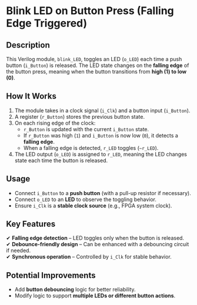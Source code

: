 # **Blink LED on Button Press (Falling Edge Triggered)**  

## **Description**  
This Verilog module, `blink_LED`, toggles an LED (`o_LED`) each time a push button (`i_Button`) is released. The LED state changes on the **falling edge** of the button press, meaning when the button transitions from **high (1) to low (0)**.  

## **How It Works**  
1. The module takes in a clock signal (`i_Clk`) and a button input (`i_Button`).  
2. A register (`r_Button`) stores the previous button state.  
3. On each rising edge of the clock:  
   - `r_Button` is updated with the current `i_Button` state.  
   - If `r_Button` was high (`1`) and `i_Button` is now low (`0`), it detects a **falling edge**.  
   - When a falling edge is detected, `r_LED` toggles (`~r_LED`).  
4. The LED output (`o_LED`) is assigned to `r_LED`, meaning the LED changes state each time the button is released.  

## **Usage**  
- Connect `i_Button` to a **push button** (with a pull-up resistor if necessary).  
- Connect `o_LED` to an **LED** to observe the toggling behavior.  
- Ensure `i_Clk` is a **stable clock source** (e.g., FPGA system clock).  

## **Key Features**  
✔ **Falling edge detection** – LED toggles only when the button is released.  
✔ **Debounce-friendly design** – Can be enhanced with a debouncing circuit if needed.  
✔ **Synchronous operation** – Controlled by `i_Clk` for stable behavior.  

## **Potential Improvements**  
- Add **button debouncing** logic for better reliability.  
- Modify logic to support **multiple LEDs or different button actions**.  
